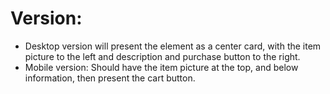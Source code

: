 
# Version:
* Desktop version will present the element as a center card, with the item picture to the left and description and purchase button to the right.
* Mobile version: Should have the item picture at the top, and below information, then present the cart button. 